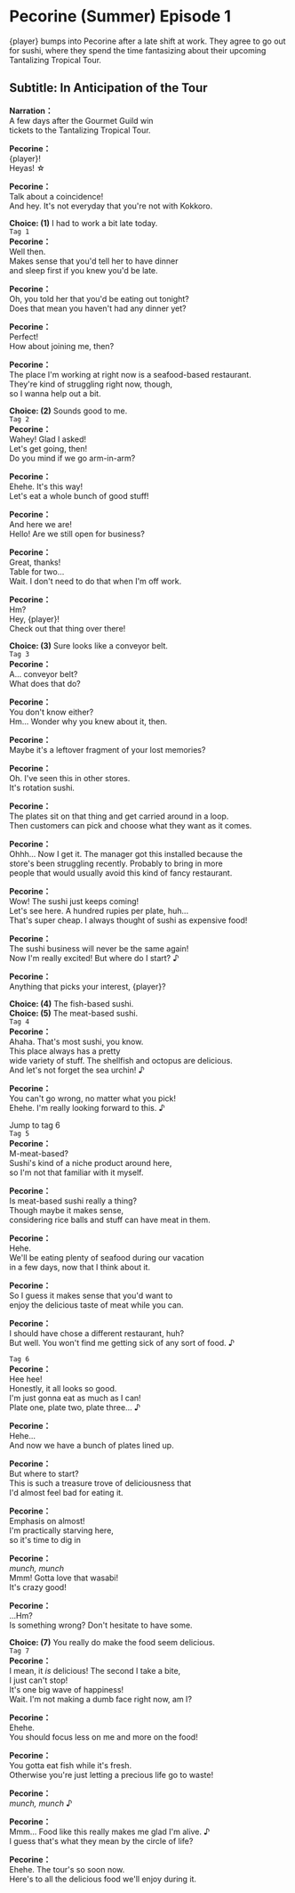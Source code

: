 # Pecorine (Summer) Episode 1
{player} bumps into Pecorine after a late shift at work. They agree to go out for sushi, where they spend the time fantasizing about their upcoming Tantalizing Tropical Tour.
  
## Subtitle: In Anticipation of the Tour
  
**Narration：**  
A few days after the Gourmet Guild win  
tickets to the Tantalizing Tropical Tour.  
  
**Pecorine：**  
{player}!  
Heyas! ☆  
  
**Pecorine：**  
Talk about a coincidence!  
And hey. It's not everyday that you're not with Kokkoro.  
  
**Choice: (1)**  I had to work a bit late today.  
`Tag 1`  
**Pecorine：**  
Well then.  
Makes sense that you'd tell her to have dinner  
and sleep first if you knew you'd be late.  
  
**Pecorine：**  
Oh, you told her that you'd be eating out tonight?  
Does that mean you haven't had any dinner yet?  
  
**Pecorine：**  
Perfect!  
How about joining me, then?  
  
**Pecorine：**  
The place I'm working at right now is a seafood-based restaurant.  
They're kind of struggling right now, though,  
so I wanna help out a bit.  
  
**Choice: (2)**  Sounds good to me.  
`Tag 2`  
**Pecorine：**  
Wahey! Glad I asked!  
Let's get going, then!  
Do you mind if we go arm-in-arm?  
  
**Pecorine：**  
Ehehe. It's this way!  
Let's eat a whole bunch of good stuff!  
  
**Pecorine：**  
And here we are!  
Hello! Are we still open for business?  
  
**Pecorine：**  
Great, thanks!  
Table for two...  
Wait. I don't need to do that when I'm off work.  
  
**Pecorine：**  
Hm?  
Hey, {player}!  
Check out that thing over there!  
  
**Choice: (3)**  Sure looks like a conveyor belt.  
`Tag 3`  
**Pecorine：**  
A... conveyor belt?  
What does that do?  
  
**Pecorine：**  
You don't know either?  
Hm... Wonder why you knew about it, then.  
  
**Pecorine：**  
Maybe it's a leftover fragment of your lost memories?  
  
**Pecorine：**  
Oh. I've seen this in other stores.  
It's rotation sushi.  
  
**Pecorine：**  
The plates sit on that thing and get carried around in a loop.  
Then customers can pick and choose what they want as it comes.  
  
**Pecorine：**  
Ohhh... Now I get it. The manager got this installed because the  
store's been struggling recently. Probably to bring in more  
people that would usually avoid this kind of fancy restaurant.  
  
**Pecorine：**  
Wow! The sushi just keeps coming!  
Let's see here. A hundred rupies per plate, huh...  
That's super cheap. I always thought of sushi as expensive food!  
  
**Pecorine：**  
The sushi business will never be the same again!  
Now I'm really excited! But where do I start? ♪  
  
**Pecorine：**  
Anything that picks your interest, {player}?  
  
**Choice: (4)**  The fish-based sushi.  
**Choice: (5)**  The meat-based sushi.  
`Tag 4`  
**Pecorine：**  
Ahaha. That's most sushi, you know.  
This place always has a pretty  
wide variety of stuff. The shellfish and octopus are delicious.  
And let's not forget the sea urchin! ♪  
  
**Pecorine：**  
You can't go wrong, no matter what you pick!  
Ehehe. I'm really looking forward to this. ♪  
  
Jump to tag 6  
`Tag 5`  
**Pecorine：**  
M-meat-based?  
Sushi's kind of a niche product around here,  
so I'm not that familiar with it myself.  
  
**Pecorine：**  
Is meat-based sushi really a thing?  
Though maybe it makes sense,  
considering rice balls and stuff can have meat in them.  
  
**Pecorine：**  
Hehe.  
We'll be eating plenty of seafood during our vacation  
in a few days, now that I think about it.  
  
**Pecorine：**  
So I guess it makes sense that you'd want to  
enjoy the delicious taste of meat while you can.  
  
**Pecorine：**  
I should have chose a different restaurant, huh?  
But well. You won't find me getting sick of any sort of food. ♪  
  
`Tag 6`  
**Pecorine：**  
Hee hee!  
Honestly, it all looks so good.  
I'm just gonna eat as much as I can!  
Plate one, plate two, plate three... ♪  
  
**Pecorine：**  
Hehe...  
And now we have a bunch of plates lined up.  
  
**Pecorine：**  
But where to start?  
This is such a treasure trove of deliciousness that  
I'd almost feel bad for eating it.  
  
**Pecorine：**  
Emphasis on almost!  
I'm practically starving here,  
so it's time to dig in  
  
**Pecorine：**  
*munch, munch*  
Mmm! Gotta love that wasabi!  
It's crazy good!  
  
**Pecorine：**  
...Hm?  
Is something wrong? Don't hesitate to have some.  
  
**Choice: (7)**  You really do make the food seem delicious.  
`Tag 7`  
**Pecorine：**  
I mean, it *is* delicious! The second I take a bite,  
I just can't stop!  
It's one big wave of happiness!  
Wait. I'm not making a dumb face right now, am I?  
  
**Pecorine：**  
Ehehe.  
You should focus less on me and more on the food!  
  
**Pecorine：**  
You gotta eat fish while it's fresh.  
Otherwise you're just letting a precious life go to waste!  
  
**Pecorine：**  
*munch, munch* ♪  
  
**Pecorine：**  
Mmm... Food like this really makes me glad I'm alive. ♪  
I guess that's what they mean by the circle of life?  
  
**Pecorine：**  
Ehehe. The tour's so soon now.  
Here's to all the delicious food we'll enjoy during it.  
